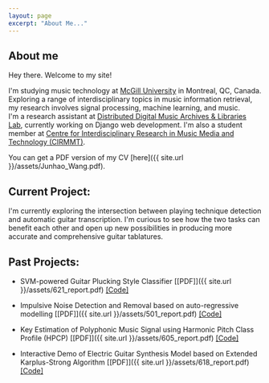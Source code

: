 ```yaml
---
layout: page
excerpt: "About Me..."
---
```

## About me

Hey there. Welcome to my site! 

I'm studying music technology at [McGill University](https://www.mcgill.ca/) in Montreal, QC, Canada. \
Exploring a range of interdisciplinary topics in music information retrieval, my research involves signal processing, machine learning, and music. \
I'm a research assistant at [Distributed Digital Music Archives & Libraries Lab](https://ddmal.music.mcgill.ca/), currently working on Django web development. I'm also a student member at [Centre for Interdisciplinary Research in Music Media and Technology (CIRMMT)](https://www.cirmmt.org/).

You can get a PDF version of my CV [here]({{ site.url }}/assets/Junhao_Wang.pdf).

## Current Project:
I'm currently exploring the intersection between playing technique detection and automatic guitar transcription. I'm curious to see how the two tasks can benefit each other and open up new possibilities in producing more accurate and comprehensive guitar tablatures. 

## Past Projects:
- SVM-powered Guitar Plucking Style Classifier
  [[PDF]]({{ site.url }}/assets/621_report.pdf) [[Code]](https://github.com/jwang44/Plucking-Style-Detection)
- Impulsive Noise Detection and Removal based on auto-regressive modelling
  [[PDF]]({{ site.url }}/assets/501_report.pdf) [[Code]](https://github.com/jwang44/Impulsive-Noise-Removal)
  
- Key Estimation of Polyphonic Music Signal using Harmonic Pitch Class Profile (HPCP) 
  [[PDF]]({{ site.url }}/assets/605_report.pdf) [[Code]](https://github.com/jwang44/HPCP-Key-Finder)

- Interactive Demo of Electric Guitar Synthesis Model based on Extended Karplus-Strong Algorithm 
  [[PDF]]({{ site.url }}/assets/618_report.pdf) [[Code]](https://github.com/jwang44/KS-extended)

